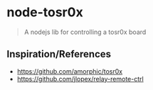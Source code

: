 # node-tosr0x

> A nodejs lib for controlling a tosr0x board

## Inspiration/References

- <https://github.com/amorphic/tosr0x>
- <https://github.com/jlopex/relay-remote-ctrl>


